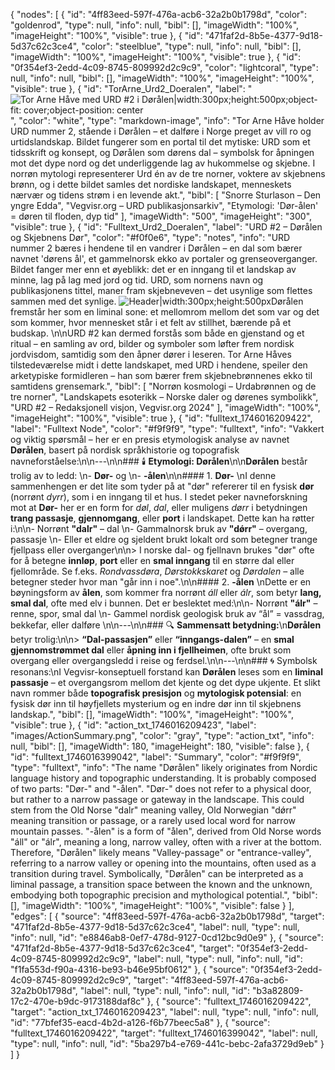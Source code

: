 {
"nodes": [
{
"id": "4ff83eed-597f-476a-acb6-32a2b0b1798d",
"color": "goldenrod",
"type": null,
"info": null,
"bibl": [],
"imageWidth": "100%",
"imageHeight": "100%",
"visible": true
},
{
"id": "471faf2d-8b5e-4377-9d18-5d37c62c3ce4",
"color": "steelblue",
"type": null,
"info": null,
"bibl": [],
"imageWidth": "100%",
"imageHeight": "100%",
"visible": true
},
{
"id": "0f354ef3-2edd-4c09-8745-809992d2c9c9",
"color": "lightcoral",
"type": null,
"info": null,
"bibl": [],
"imageWidth": "100%",
"imageHeight": "100%",
"visible": true
},
{
"id": "TorArne_Urd2_Doeralen",
"label": "![Tor Arne Håve med URD #2 i Dørålen|width:300px;height:500px;object-fit: cover;object-position: center](https://api.vegvisr.org/getcorsimage?name=1746015040601.png)",
"color": "white",
"type": "markdown-image",
"info": "Tor Arne Håve holder URD nummer 2, stående i Dørålen – et dalføre i Norge preget av vill ro og urtidslandskap. Bildet fungerer som en portal til det mytiske: URD som et tidsskrift og konsept, og Dørålen som dørens dal – symbolsk for åpningen mot det dype nord og det underliggende lag av hukommelse og skjebne. I norrøn mytologi representerer Urd én av de tre norner, voktere av skjebnens brønn, og i dette bildet samles det nordiske landskapet, menneskets nærvær og tidens strøm i en levende akt.",
"bibl": [
"Snorre Sturlason – Den yngre Edda",
"Vegvisr.org – URD publikasjonsarkiv",
"Etymologi: 'Dør-ålen' = døren til floden, dyp tid"
],
"imageWidth": "500",
"imageHeight": "300",
"visible": true
},
{
"id": "Fulltext_Urd2_Doeralen",
"label": "URD #2 – Dørålen og Skjebnens Dør",
"color": "#f0f0e6",
"type": "notes",
"info": "URD nummer 2 bæres i hendene til en vandrer i Dørålen – en dal som bærer navnet 'dørens ål', et gammelnorsk ekko av portaler og grenseoverganger. Bildet fanger mer enn et øyeblikk: det er en inngang til et landskap av minne, lag på lag med jord og tid. URD, som nornens navn og publikasjonens tittel, maner fram skjebneveven – det usynlige som flettes sammen med det synlige. ![Header|width:300px;height:500px](https://api.vegvisr.org/getcorsimage?name=1746015040601.png)Dørålen fremstår her som en liminal sone: et mellomrom mellom det som var og det som kommer, hvor mennesket står i et felt av stillhet, bærende på et budskap. \n\nURD #2 kan dermed forstås som både en gjenstand og et ritual – en samling av ord, bilder og symboler som løfter frem nordisk jordvisdom, samtidig som den åpner dører i leseren. Tor Arne Håves tilstedeværelse midt i dette landskapet, med URD i hendene, speiler den arketypiske formidleren – han som bærer frem skjebnebrønnenes ekko til samtidens grensemark.",
"bibl": [
"Norrøn kosmologi – Urdabrønnen og de tre norner",
"Landskapets esoterikk – Norske daler og dørenes symbolikk",
"URD #2 – Redaksjonell visjon, Vegvisr.org 2024"
],
"imageWidth": "100%",
"imageHeight": "100%",
"visible": true
},
{
"id": "fulltext_1746016209422",
"label": "Fulltext Node",
"color": "#f9f9f9",
"type": "fulltext",
"info": "Vakkert og viktig spørsmål – her er en presis etymologisk analyse av navnet **Dørålen**, basert på nordisk språkhistorie og topografisk navneforståelse:\n\n---\n\n### 🕯️ **Etymologi: Dørålen**\n\n**Dørålen** består trolig av to ledd: \n- **Dør-** og \n- **-ålen**\n\n#### 1. **Dør-** \nI denne sammenhengen er det lite som tyder på at \"dør\" refererer til en fysisk **dør** (norrønt _dyrr_), som i en inngang til et hus. I stedet peker navneforskning mot at **Dør-** her er en form for _døl_, _dal_, eller muligens _dørr_ i betydningen **trang passasje**, **gjennomgang**, eller **port** i landskapet. Dette kan ha røtter i:\n\n- Norrønt **\"dalr\"** – dal \n- Gammalnorsk bruk av **\"dǿrr\"** – overgang, passasje \n- Eller et eldre og sjeldent brukt lokalt ord som betegner trange fjellpass eller overganger\n\n> I norske dal- og fjellnavn brukes \"dør\" ofte for å betegne **innløp**, **port** eller en **smal inngang** til en større dal eller fjellområde. Se f.eks. _Rondvassdøra_, _Dørstokkskaret_ og _Dørdalen_ – alle betegner steder hvor man \"går inn i noe\".\n\n#### 2. **-ålen** \nDette er en bøyningsform av **ålen**, som kommer fra norrønt _áll_ eller _álr_, som betyr **lang, smal dal**, ofte med elv i bunnen. Det er beslektet med:\n\n- Norrønt **\"álr\"** – renne, spor, smal dal \n- Gammel nordisk geologisk bruk av “ål” = vassdrag, bekkefar, eller dalføre \n\n---\n\n### 🔍 **Sammensatt betydning:**\n**Dørålen** betyr trolig:\n\n> **“Dal-passasjen”** eller **“inngangs-dalen”** – en **smal gjennomstrømmet dal** eller **åpning inn i fjellheimen**, ofte brukt som overgang eller overgangsledd i reise og ferdsel.\n\n---\n\n### 🌀 Symbolsk resonans:\nI Vegvisr-konseptuell forstand kan **Dørålen** leses som en **liminal passasje** – et overgangsrom mellom det kjente og det dype ukjente. Et slikt navn rommer både **topografisk presisjon** og **mytologisk potensial**: en fysisk dør inn til høyfjellets mysterium og en indre dør inn til skjebnens landskap.",
"bibl": [],
"imageWidth": "100%",
"imageHeight": "100%",
"visible": true
},
{
"id": "action_txt_1746016209423",
"label": "images/ActionSummary.png",
"color": "gray",
"type": "action_txt",
"info": null,
"bibl": [],
"imageWidth": 180,
"imageHeight": 180,
"visible": false
},
{
"id": "fulltext_1746016399042",
"label": "Summary",
"color": "#f9f9f9",
"type": "fulltext",
"info": "The name \"Dørålen\" likely originates from Nordic language history and topographic understanding. It is probably composed of two parts: \"Dør-\" and \"-ålen\". \"Dør-\" does not refer to a physical door, but rather to a narrow passage or gateway in the landscape. This could stem from the Old Norse \"dalr\" meaning valley, Old Norwegian \"dǿrr\" meaning transition or passage, or a rarely used local word for narrow mountain passes. \"-ålen\" is a form of \"ålen\", derived from Old Norse words \"áll\" or \"álr\", meaning a long, narrow valley, often with a river at the bottom. Therefore, \"Dørålen\" likely means \"Valley-passage\" or \"entrance-valley\", referring to a narrow valley or opening into the mountains, often used as a transition during travel. Symbolically, \"Dørålen\" can be interpreted as a liminal passage, a transition space between the known and the unknown, embodying both topographic precision and mythological potential.",
"bibl": [],
"imageWidth": "100%",
"imageHeight": "100%",
"visible": false
}
],
"edges": [
{
"source": "4ff83eed-597f-476a-acb6-32a2b0b1798d",
"target": "471faf2d-8b5e-4377-9d18-5d37c62c3ce4",
"label": null,
"type": null,
"info": null,
"id": "e8846ab8-0ef7-478d-9127-0cd12bc9d0e9"
},
{
"source": "471faf2d-8b5e-4377-9d18-5d37c62c3ce4",
"target": "0f354ef3-2edd-4c09-8745-809992d2c9c9",
"label": null,
"type": null,
"info": null,
"id": "f1fa553d-f90a-4316-be93-b46e95bf0612"
},
{
"source": "0f354ef3-2edd-4c09-8745-809992d2c9c9",
"target": "4ff83eed-597f-476a-acb6-32a2b0b1798d",
"label": null,
"type": null,
"info": null,
"id": "b3a82809-17c2-470e-b9dc-9173188daf8c"
},
{
"source": "fulltext_1746016209422",
"target": "action_txt_1746016209423",
"label": null,
"type": null,
"info": null,
"id": "77bfef35-eacd-4b2d-a126-f6b77beec5a8"
},
{
"source": "fulltext_1746016209422",
"target": "fulltext_1746016399042",
"label": null,
"type": null,
"info": null,
"id": "5ba297b4-e769-441c-bebc-2afa3729d9eb"
}
]
}

